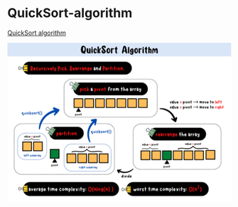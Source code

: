 # QuickSort-algorithm
[QuickSort algorithm](https://yuminlee2.medium.com/quicksort-algorithm-af62f8db8000)

![quicksort-summary-card](https://github.com/ClaireLee22/QuickSort-algorithm/blob/main/images/QuickSort%20%20Algorithm.png)
